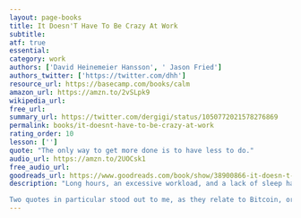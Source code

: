 ```yaml
---
layout: page-books
title: It Doesn'T Have To Be Crazy At Work
subtitle: 
atf: true
essential: 
category: work
authors: ['David Heinemeier Hansson', ' Jason Fried']
authors_twitter: ['https://twitter.com/dhh']
resource_url: https://basecamp.com/books/calm
amazon_url: https://amzn.to/2vSLpk9
wikipedia_url: 
free_url: 
summary_url: https://twitter.com/dergigi/status/1050772021578276869
permalink: books/it-doesnt-have-to-be-crazy-at-work
rating_order: 10
lesson: ['']
quote: "The only way to get more done is to have less to do."
audio_url: https://amzn.to/2UOCsk1
free_audio_url: 
goodreads_url: https://www.goodreads.com/book/show/38900866-it-doesn-t-have-to-be-crazy-at-work
description: "Long hours, an excessive workload, and a lack of sleep have become a badge of honor for modern professionals. But it should be a mark of stupidity, the authors argue. Sadly, this isn’t just a problem for large organizations—bitcoiners are burning themselves out the same way. The answer to better productivity isn’t more hours—it’s less waste and fewer things that induce distraction and persistent stress.

Two quotes in particular stood out to me, as they relate to Bitcoin, or, more accurately, the aspects of Bitcoin that relate to change and copyability. On change: 'Change makes things worse all the time. It's easier to fuck up something that's working well than it is to genuinely improve it. But we commonly delude ourselves into thinking that more time, more investment, more attention is always going to win.' On copying: 'Copying does more harm to the copier than to the copied. When someone copies you, they are copying a moment in time. They don't know the thinking that went into getting to that moment in time [...] They're stuck with what you left behind.'"
---
```

